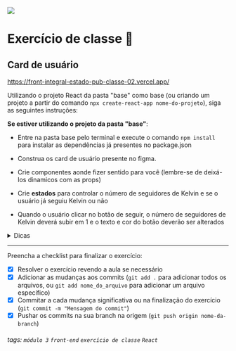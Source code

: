![](https://i.imgur.com/xG74tOh.png)

# Exercício de classe 🏫

## Card de usuário

<https://front-integral-estado-pub-classe-02.vercel.app/>

Utilizando o projeto React da pasta "base" como base (ou criando um projeto a partir do comando `npx create-react-app nome-do-projeto`), siga as seguintes instruções:

**Se estiver utilizando o projeto da pasta "base"**:

- Entre na pasta base pelo terminal e execute o comando `npm install` para instalar as dependências já presentes no package.json

- Construa os card de usuário presente no figma.
- Crie componentes aonde fizer sentido para você (lembre-se de deixá-los dinamicos com as props)
- Crie **estados** para controlar o número de seguidores de Kelvin e se o usuário já seguiu Kelvin ou não
- Quando o usuário clicar no botão de seguir, o número de seguidores de Kelvin deverá subir em 1 e o texto e cor do botão deverão ser alterados

<details>
  <summary>
    Dicas
  </summary>
  <ul>
    <li>
      Crie um estado que guarde um valor booleano para saber se a pessoa seguiu Kelvin ou não
    </li>
  </ul>
</details>

---

Preencha a checklist para finalizar o exercício:

- [x] Resolver o exercício revendo a aula se necessário
- [x] Adicionar as mudanças aos commits (`git add .` para adicionar todos os arquivos, ou `git add nome_do_arquivo` para adicionar um arquivo específico)
- [x] Commitar a cada mudança significativa ou na finalização do exercício (`git commit -m "Mensagem do commit"`)
- [x] Pushar os commits na sua branch na origem (`git push origin nome-da-branch`)

###### tags: `módulo 3` `front-end` `exercício de classe` `React`
